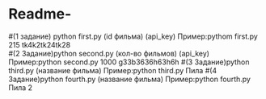 # Readme-
#(1 задание) python first.py (id фильма) (api_key)
Пример:pythom first.py 215 tk4k2tk24tk28 		
#(2 Задание)python second.py (кол-во фильмов) (api_key)
Пример:python second.py 1000 g33b3636h63h6h
#(3 Задание)python third.py (название фильма)
Пример:python third.py Пила
#(4 Задание)python fourth.py (название фильма)
Пример:python fourth.py Пила 2
